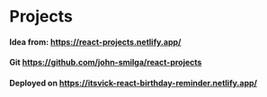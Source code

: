 # Projects

#### Idea from: https://react-projects.netlify.app/
#### Git https://github.com/john-smilga/react-projects
#### Deployed on https://itsvick-react-birthday-reminder.netlify.app/
